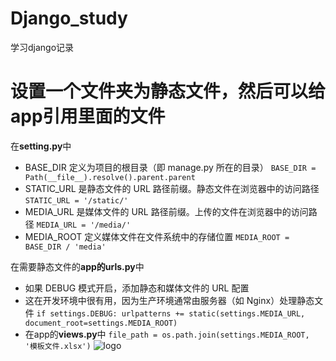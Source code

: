 # Django_study
学习django记录
# 设置一个文件夹为静态文件，然后可以给app引用里面的文件
在**setting.py**中
* BASE_DIR 定义为项目的根目录（即 manage.py 所在的目录）
`BASE_DIR = Path(__file__).resolve().parent.parent`
* STATIC_URL 是静态文件的 URL 路径前缀。静态文件在浏览器中的访问路径
`STATIC_URL = '/static/'`
* MEDIA_URL 是媒体文件的 URL 路径前缀。上传的文件在浏览器中的访问路径
`MEDIA_URL = '/media/'`
* MEDIA_ROOT 定义媒体文件在文件系统中的存储位置
`MEDIA_ROOT = BASE_DIR / 'media'`

在需要静态文件的**app的urls.py**中
* 如果 DEBUG 模式开启，添加静态和媒体文件的 URL 配置
* 这在开发环境中很有用，因为生产环境通常由服务器（如 Nginx）处理静态文件
`if settings.DEBUG:
    urlpatterns += static(settings.MEDIA_URL, document_root=settings.MEDIA_ROOT)`
* 在app的**views.py**中
`file_path = os.path.join(settings.MEDIA_ROOT, '模板文件.xlsx')`
![logo](https://github.com/user-attachments/assets/863c4e85-99fa-4079-aa52-0d4de64d285b)

